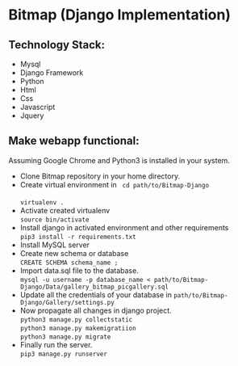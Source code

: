 # Bitmap (Django Implementation)<br />

## Technology Stack:
* Mysql
* Django Framework
* Python
* Html
* Css
* Javascript
* Jquery

## Make webapp functional:
Assuming Google Chrome and Python3 is installed in your system.
* Clone Bitmap repository in your home directory.
* Create virtual environment in <code> cd path/to/Bitmap-Django </code> <br />
`virtualenv .`
* Activate created virtualenv <br />
`source bin/activate`
* Install django in activated environment and other requirements <br />
`pip3 install -r requirements.txt` <br>
* Install MySQL server
* Create new schema or database <br />
`CREATE SCHEMA schema_name ;`
* Import data.sql file to the database. <br />
`mysql -u username -p database_name < path/to/Bitmap-Django/Data/gallery_bitmap_picgallery.sql`
* Update all the credentials of your database in `path/to/Bitmap-Django/Gallery/settings.py`
* Now propagate all changes in django project. <br />
`python3 manage.py collectstatic` <br />
`python3 manage.py makemigratiion` <br />
`python3 manage.py migrate` <br />
* Finally run the server. <br />
`pip3 manage.py runserver`
